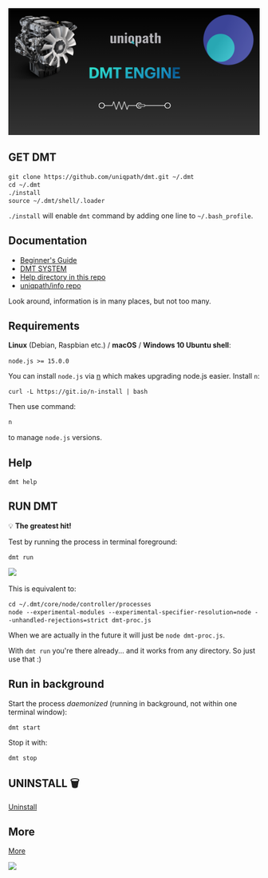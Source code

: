 <img src="https://github.com/uniqpath/info/blob/master/assets/img/uniqpath_dmt_engine_banner.png?raw=true">

## GET DMT

```
git clone https://github.com/uniqpath/dmt.git ~/.dmt
cd ~/.dmt
./install
source ~/.dmt/shell/.loader
```

`./install` will enable `dmt` command by adding one line to `~/.bash_profile`.

## Documentation

- [Beginner's Guide](https://docs.uniqpath.com/dmt)
- [DMT SYSTEM](https://dmt-system.com)
- [Help directory in this repo](https://github.com/uniqpath/dmt/tree/main/help)
- [uniqpath/info repo](https://github.com/uniqpath/info)

Look around, information is in many places, but not too many.

## Requirements

**Linux** (Debian, Raspbian etc.) / **macOS** / **Windows 10 Ubuntu shell**:

`node.js >= 15.0.0`

You can install `node.js` via [n](https://github.com/tj/n) which makes upgrading node.js easier. Install `n`:

```
curl -L https://git.io/n-install | bash
```

Then use command:

```bash
n
```

to manage `node.js` versions.

## Help

```
dmt help
```

## RUN DMT

💡 **The greatest hit!**

Test by running the process in terminal foreground:

```
dmt run
```

<img src="https://github.com/uniqpath/info/blob/master/assets/img/dmt-run.png?raw=true">

This is equivalent to:

```
cd ~/.dmt/core/node/controller/processes
node --experimental-modules --experimental-specifier-resolution=node --unhandled-rejections=strict dmt-proc.js
```

When we are actually in the future it will just be `node dmt-proc.js`.

With `dmt run` you're there already... and it works from any directory. So just use that :)

## Run in background

Start the process *daemonized* (running in background, not within one terminal window):

```
dmt start
```

Stop it with:

```
dmt stop
```

## UNINSTALL 🗑️

[Uninstall](./UNINSTALL.md)

## More

[More](./MORE.md)

<img src="https://github.com/uniqpath/info/blob/master/assets/img/uniqpath_banner.png?raw=true">
